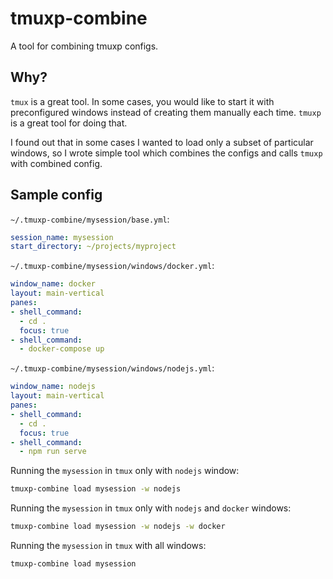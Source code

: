 # tmuxp-combine

A tool for combining tmuxp configs.

## Why?

`tmux` is a great tool. In some cases, you would like to start it with
preconfigured windows instead of creating them manually each time.
`tmuxp` is a great tool for doing that.

I found out that in some cases I wanted to load only a subset of particular
windows, so I wrote simple tool which combines the configs and calls
`tmuxp` with combined config.

## Sample config

`~/.tmuxp-combine/mysession/base.yml`:

```yaml
session_name: mysession
start_directory: ~/projects/myproject
```

`~/.tmuxp-combine/mysession/windows/docker.yml`:

```yaml
window_name: docker
layout: main-vertical
panes:
- shell_command:
  - cd .
  focus: true
- shell_command:
  - docker-compose up
```

`~/.tmuxp-combine/mysession/windows/nodejs.yml`:

```yaml
window_name: nodejs
layout: main-vertical
panes:
- shell_command:
  - cd .
  focus: true
- shell_command:
  - npm run serve
```

Running the `mysession` in `tmux` only with `nodejs` window:

```bash
tmuxp-combine load mysession -w nodejs
```

Running the `mysession` in `tmux` only with `nodejs` and `docker` windows:

```bash
tmuxp-combine load mysession -w nodejs -w docker
```


Running the `mysession` in `tmux` with all windows:

```bash
tmuxp-combine load mysession
```
